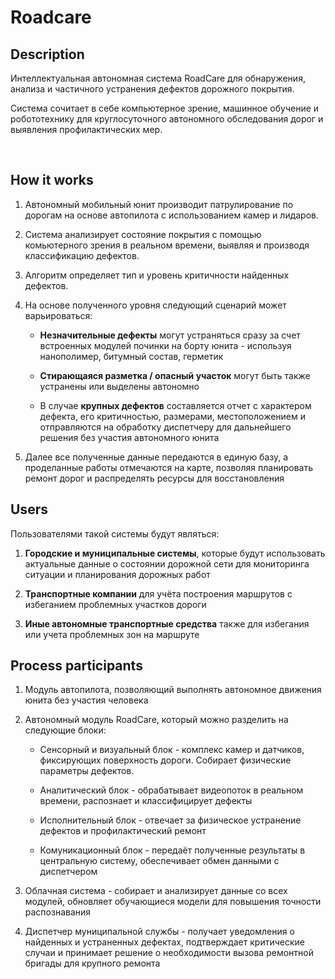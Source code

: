 # Roadcare

## Description

Интеллектуальная автономная система RoadCare для обнаружения, анализа и частичного устранения дефектов дорожного покрытия.

Система сочитает в себе компьютерное зрение, машинное обучение и робототехнику для круглосуточного автономного обследования дорог и выявления профилактических мер.

 

## How it works

1. Автономный мобильный юнит производит патрулирование по дорогам на основе автопилота с использованием камер и лидаров. 

2. Система анализирует состояние покрытия с помощью комьютерного зрения в реальном времени, выявляя и производя классификацию дефектов.

3. Алгоритм определяет тип и уровень критичности найденных дефектов.

4. На основе полученного уровня следующий сценарий может варьироваться:
   
   * **Незначительные дефекты** могут устраняться сразу за счет встроенных модулей починки на борту юнита - используя нанополимер, битумный состав, герметик
   
   * **Стирающаяся разметка / опасный участок** могут быть также устранены или выделены автономно
   
   * В случае **крупных дефектов** составляется отчет с характером дефекта, его критичностью, размерами, местоположением и отправляются на обработку диспетчеру для дальнейшего решения без участия автономного юнита 

5. Далее все полученные данные передаются в единую базу, а проделанные работы отмечаются на карте, позволяя планировать ремонт дорог и распределять ресурсы для восстановления

## Users

Пользователями такой системы будут являться:

1. **Городские и муниципальные системы**, которые будут использовать актуальные данные о состоянии дорожной сети для мониторинга ситуации и планирования дорожных работ

2. **Транспортные компании** для учёта построения маршрутов с избеганием проблемных участков дороги

3. **Иные автономные транспортные средства** также для избегания или учета проблемных зон на маршруте

## Process participants

1. Модуль автопилота, позволяющий выполнять автономное движения юнита без участия человека

2. Автономный модуль RoadCare, который можно разделить на следующие блоки:
   
   * Сенсорный и визуальный блок - комплекс камер и датчиков, фиксирующих поверхность дороги. Собирает физические параметры дефектов.
   
   * Аналитический блок - обрабатывает видеопоток в реальном времени, распознает и классифицирует дефекты
   
   * Исполнительный блок - отвечает за физическое устранение дефектов и профилактический ремонт
   
   * Комуникационный блок - передаёт полученные результаты в центральную систему, обеспечивает обмен данными с диспетчером

3. Облачная система - собирает и анализирует данные со всех модулей, обновляет обучающиеся модели для повышения точности распознавания

4. Диспетчер муниципальной службы - получает уведомления о найденных и устраненных дефектах, подтверждает критические случаи и принимает решение о необходимости вызова ремонтной бригады для крупного ремонта
